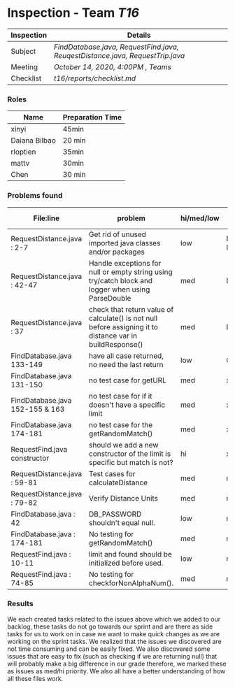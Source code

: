 # Inspection - Team *T16* 
 
| Inspection | Details |
| ----- | ----- |
| Subject | *FindDatabase.java, RequestFind.java, ReuqestDistance.java, RequestTrip.java* |
| Meeting | *October 14, 2020, 4:00PM , Teams* |
| Checklist | *t16/reports/checklist.md* |

### Roles

| Name | Preparation Time |
| ----- | ----- |
| xinyi | 45min |
| Daiana Bilbao | 20 min |
| rloptien | 35min |
| mattv | 30min |
| Chen | 30 min |

### Problems found

| File:line | problem | hi/med/low | who found | github#  |
| ----- | ----- |----- | ----- | ----- |
| RequestDistance.java : 2-7 | Get rid of unused imported java classes and/or packages | low | Daiana/ Mattv | #347|
| RequestDistance.java : 42-47 | Handle exceptions for null or empty string using try/catch block and logger when using ParseDouble | med | Daiana | #337 |
| RequestDistance.java : 37 | check that return value of calculate() is not null before assigning it to distance var in buildResponse() | med | Daiana | #345 |
| FindDatabase.java 133-149| have all case returned, no need the last return  | low | Chen | --- |
| FindDatabase.java 131-150| no test case for getURL  | med | xinyi | #340 |
| FindDatabase.java 152-155 & 163 | no test case for if it doesn't have a specific limit | med | xinyi | #340 |
| FindDatabase.java 174-181 | no test case for the getRandomMatch()| med | xinyi | #341 |
| RequestFind.java constructor| should we add a new constructor of the limit is specific but match is not? | hi | xinyi| #336 |
| RequestDistance.java : 59-81 | Test cases for calculateDistance | med | mattv | #339 |  
| RequestDistance.java : 79-82 | Verify Distance Units | med | mattv | #339 |
| FindDatabase.java : 42 | DB_PASSWORD shouldn't equal null. | low | rloptien | #338 |
| FindDatabase.java : 174-181 | No testing for getRandomMatch() | med | rloptien | #341 |
| RequestFind.java : 10-11 | limit and found should be initialized before used. | low | rloptien | #342 |
| RequestFind.java : 74-85 | No testing for checkforNonAlphaNum(). | med | rloptien | #343 |


### Results

We each created tasks related to the issues above which we added to our backlog, these tasks do not go towards our sprint and are there as side tasks for us to work on in case we want to make quick changes as we are working on the sprint tasks. We realized that the issues we discovered are not time consuming and can be easily fixed. We also discovered some issues that are easy to fix (such as checking if we are returning null) that will probably make a big difference in our grade therefore, we marked these as issues as med/hi priority. We also all have a better understanding of how all these files work. 

